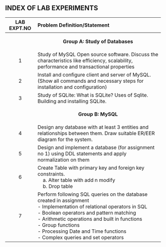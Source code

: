 ## INDEX OF LAB EXPERIMENTS

| **LAB EXPT.NO** | **Problem Definition/Statement**                                                                                                                                                                                                                                                                                                   |
| :-------------: | :--------------------------------------------------------------------------------------------------------------------------------------------------------------------------------------------------------------------------------------------------------------------------------------------------------------------------------- |
|                 | <p align='center'>**Group A: Study of Databases**</p>                                                                                                                                                                                                                                                                              |
|        1        | Study of MySQL Open source software. Discuss the characteristics like efficiency, scalability, performance and transactional properties                                                                                                                                                                                            |
|        2        | Install and configure client and server of MySQL.(Show all commands and necessary steps for installation and configuration)                                                                                                                                                                                                        |
|        3        | Study of SQLite: What is SQLite? Uses of Sqlite. Building and installing SQLite.                                                                                                                                                                                                                                                   |
|                 | <p align='center'>**Group B: MySQL**</p>                                                                                                                                                                                                                                                                                           |
|        4        | Design any database with at least 3 entities and relationships between them. Draw suitable ER/EER diagram for the system.                                                                                                                                                                                                          |
|        5        | Design and implement a database (for assignment no 1) using DDL statements and apply normalization on them                                                                                                                                                                                                                         |
|        6        | Create Table with primary key and foreign key constraints. <br>&nbsp;&nbsp;&nbsp;&nbsp;a. Alter table with add n modify<br>&nbsp;&nbsp;&nbsp;&nbsp;b. Drop table                                                                                                                                                                   |
|        7        | Perform following SQL queries on the database created in assignment <br> - Implementation of relational operators in SQL<br> - Boolean operators and pattern matching<br> - Arithmetic operations and built in functions <br> - Group functions <br> - Processing Date and Time functions <br> - Complex queries and set operators |
